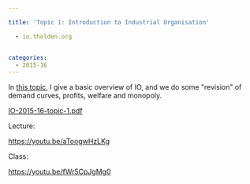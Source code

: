 ```yaml
---

title: 'Topic 1: Introduction to Industrial Organisation'

  - io.tholden.org


categories:
  - 2015-16
---
```

In <a href="http://www.tholden.org/wp-content/uploads/2016/02/IO-2015-16-topic-1.pdf">this topic</a>, I give a basic overview of IO, and we do some "revision" of demand curves, profits, welfare and monopoly.

<div class="PDFcontainer">
<div class="PDFelement"><object data="http://www.tholden.org/wp-content/uploads/2016/02/IO-2015-16-topic-1.pdf" type="application/pdf" width="100%" height="100%"><a href="http://www.tholden.org/wp-content/uploads/2016/02/IO-2015-16-topic-1.pdf">IO-2015-16-topic-1.pdf</a></object></div>
</div>

Lecture:

https://youtu.be/aToogwHzLKg

Class:

https://youtu.be/fWr5CpJgMg0